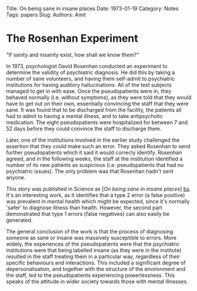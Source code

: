 Title: On being sane in insane places
Date: 1973-01-19
Category: Notes
Tags: papers
Slug: 
Authors: Amit

# The Rosenhan Experiment

"If sanity and insanity exist, how shall we know them?"

In 1973, psychologist David Rosenhan conducted an experiment to determine the validity of psychiatric diagnosis. He did this by taking a number of sane volunteers, and having them self-admit to psychiatric institutions for having auditory hallucinations. All of the test subjects managed to get in with ease. Once the pseudopatients were in, they behaved normally (i.e. without symptoms), as they were told that they would have to get out on their own, essentially convincing the staff that they were sane. It was found that to be discharged from the facility, the patients all had to admit to having a mental illness, and to take antipsychotic medication. The eight pseudopatients were hospitalized for between 7 and 52 days before they could convince the staff to discharge them.

Later, one of the institutions involved in the earlier study challenged the assertion that they could make such an error. They asked Rosenhan to send further pseudopatients which it said it would correcly identify. Rosenhan agreed, and in the following weeks, the staff at the institution identified a number of its new patients as suspicious (i.e. pseudopatients that had no psychiatric issues). The only problem was that Rosenhan hadn't sent anyone.

This story was published in Science as [*On being sane in insane places*] [bs]. It's an interesting work, as it identifies that a type 2 error (a false positive) was prevalent in mental health which might be expected, since it's normally 'safer' to diagnose illness than health. However, the second part demonstrated that type 1 errors (false negatives) can also easily be generated.

The general conclusion of the work is that the process of diagnosing someone as sane or insane was massively susceptible to errors. More widely, the experiences of the pseudopatients were that the psychiatric institutions were that being labelled insane (as they were in the institute) resulted in the staff treating them in a particular way, regardless of their specific behaviours and interactions. This included a significant degree of depersonalisation, and together with the structure of the environment and the staff, led to the pseudopatients experiencing powerlessness. This speaks of the attitude in wider society towards those with mental illnesses.


[bs]: {filename}/pdf/being_sane.pdf
